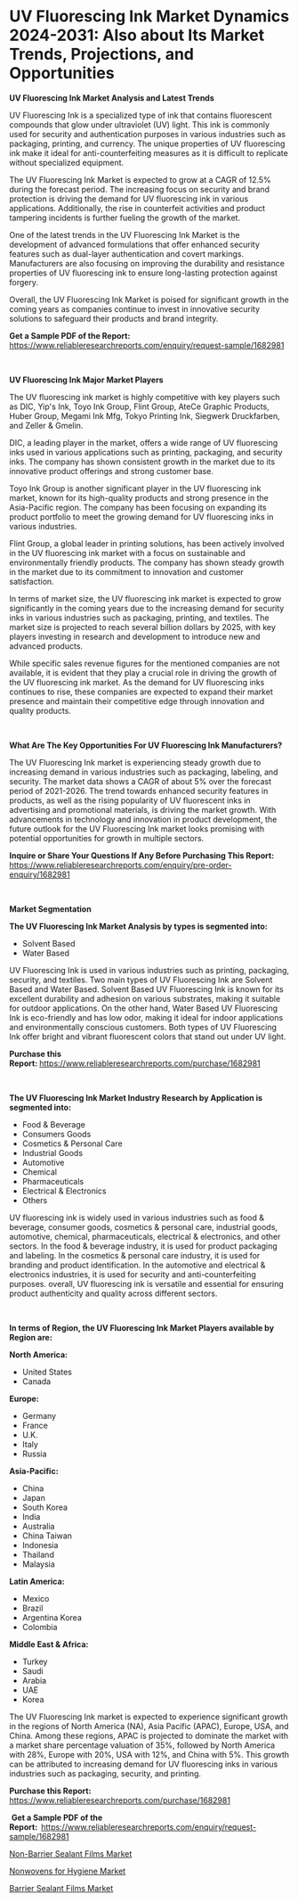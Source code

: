 <p><h1>UV Fluorescing Ink Market Dynamics 2024-2031: Also about Its Market Trends, Projections, and Opportunities</h1></p><p><strong>UV Fluorescing Ink Market Analysis and Latest Trends</strong></p>
<p><p>UV Fluorescing Ink is a specialized type of ink that contains fluorescent compounds that glow under ultraviolet (UV) light. This ink is commonly used for security and authentication purposes in various industries such as packaging, printing, and currency. The unique properties of UV fluorescing ink make it ideal for anti-counterfeiting measures as it is difficult to replicate without specialized equipment.</p><p>The UV Fluorescing Ink Market is expected to grow at a CAGR of 12.5% during the forecast period. The increasing focus on security and brand protection is driving the demand for UV fluorescing ink in various applications. Additionally, the rise in counterfeit activities and product tampering incidents is further fueling the growth of the market.</p><p>One of the latest trends in the UV Fluorescing Ink Market is the development of advanced formulations that offer enhanced security features such as dual-layer authentication and covert markings. Manufacturers are also focusing on improving the durability and resistance properties of UV fluorescing ink to ensure long-lasting protection against forgery.</p><p>Overall, the UV Fluorescing Ink Market is poised for significant growth in the coming years as companies continue to invest in innovative security solutions to safeguard their products and brand integrity.</p></p>
<p><strong>Get a Sample PDF of the Report:&nbsp;</strong> <a href="https://www.reliableresearchreports.com/enquiry/request-sample/1682981">https://www.reliableresearchreports.com/enquiry/request-sample/1682981</a></p>
<p>&nbsp;</p>
<p><strong>UV Fluorescing Ink Major Market Players</strong></p>
<p><p>The UV fluorescing ink market is highly competitive with key players such as DIC, Yip's Ink, Toyo Ink Group, Flint Group, AteCe Graphic Products, Huber Group, Megami Ink Mfg, Tokyo Printing Ink, Siegwerk Druckfarben, and Zeller & Gmelin.</p><p>DIC, a leading player in the market, offers a wide range of UV fluorescing inks used in various applications such as printing, packaging, and security inks. The company has shown consistent growth in the market due to its innovative product offerings and strong customer base.</p><p>Toyo Ink Group is another significant player in the UV fluorescing ink market, known for its high-quality products and strong presence in the Asia-Pacific region. The company has been focusing on expanding its product portfolio to meet the growing demand for UV fluorescing inks in various industries.</p><p>Flint Group, a global leader in printing solutions, has been actively involved in the UV fluorescing ink market with a focus on sustainable and environmentally friendly products. The company has shown steady growth in the market due to its commitment to innovation and customer satisfaction.</p><p>In terms of market size, the UV fluorescing ink market is expected to grow significantly in the coming years due to the increasing demand for security inks in various industries such as packaging, printing, and textiles. The market size is projected to reach several billion dollars by 2025, with key players investing in research and development to introduce new and advanced products.</p><p>While specific sales revenue figures for the mentioned companies are not available, it is evident that they play a crucial role in driving the growth of the UV fluorescing ink market. As the demand for UV fluorescing inks continues to rise, these companies are expected to expand their market presence and maintain their competitive edge through innovation and quality products.</p></p>
<p>&nbsp;</p>
<p><strong>What Are The Key Opportunities For UV Fluorescing Ink Manufacturers?</strong></p>
<p><p>The UV Fluorescing Ink market is experiencing steady growth due to increasing demand in various industries such as packaging, labeling, and security. The market data shows a CAGR of about 5% over the forecast period of 2021-2026. The trend towards enhanced security features in products, as well as the rising popularity of UV fluorescent inks in advertising and promotional materials, is driving the market growth. With advancements in technology and innovation in product development, the future outlook for the UV Fluorescing Ink market looks promising with potential opportunities for growth in multiple sectors.</p></p>
<p><strong>Inquire or Share Your Questions If Any Before Purchasing This Report:</strong> <a href="https://www.reliableresearchreports.com/enquiry/pre-order-enquiry/1682981">https://www.reliableresearchreports.com/enquiry/pre-order-enquiry/1682981</a></p>
<p>&nbsp;</p>
<p><strong>Market Segmentation</strong></p>
<p><strong>The UV Fluorescing Ink Market Analysis by types is segmented into:</strong></p>
<p><ul><li>Solvent Based</li><li>Water Based</li></ul></p>
<p><p>UV Fluorescing Ink is used in various industries such as printing, packaging, security, and textiles. Two main types of UV Fluorescing Ink are Solvent Based and Water Based. Solvent Based UV Fluorescing Ink is known for its excellent durability and adhesion on various substrates, making it suitable for outdoor applications. On the other hand, Water Based UV Fluorescing Ink is eco-friendly and has low odor, making it ideal for indoor applications and environmentally conscious customers. Both types of UV Fluorescing Ink offer bright and vibrant fluorescent colors that stand out under UV light.</p></p>
<p><strong>Purchase this Report:&nbsp;</strong><a href="https://www.reliableresearchreports.com/purchase/1682981">https://www.reliableresearchreports.com/purchase/1682981</a></p>
<p>&nbsp;</p>
<p><strong>The UV Fluorescing Ink Market Industry Research by Application is segmented into:</strong></p>
<p><ul><li>Food & Beverage</li><li>Consumers Goods</li><li>Cosmetics & Personal Care</li><li>Industrial Goods</li><li>Automotive</li><li>Chemical</li><li>Pharmaceuticals</li><li>Electrical & Electronics</li><li>Others</li></ul></p>
<p><p>UV fluorescing ink is widely used in various industries such as food & beverage, consumer goods, cosmetics & personal care, industrial goods, automotive, chemical, pharmaceuticals, electrical & electronics, and other sectors. In the food & beverage industry, it is used for product packaging and labeling. In the cosmetics & personal care industry, it is used for branding and product identification. In the automotive and electrical & electronics industries, it is used for security and anti-counterfeiting purposes. overall, UV fluorescing ink is versatile and essential for ensuring product authenticity and quality across different sectors.</p></p>
<p>&nbsp;</p>
<p><strong>In terms of Region, the UV Fluorescing Ink Market Players available by Region are:</strong></p>
<p>
    <p> <strong> North America: </strong>
        <ul>
            <li>United States</li>
            <li>Canada</li>
        </ul>
        </p> 
    <p> <strong> Europe: </strong>
        <ul>
            <li>Germany</li>
            <li>France</li>
            <li>U.K.</li>
            <li>Italy</li>
            <li>Russia</li>
        </ul>
        </p> 
    <p> <strong> Asia-Pacific: </strong>
        <ul>
            <li>China</li>
            <li>Japan</li>
            <li>South Korea</li>
            <li>India</li>
            <li>Australia</li>
            <li>China Taiwan</li>
            <li>Indonesia</li>
            <li>Thailand</li>
            <li>Malaysia</li>
        </ul>
        </p> 
    <p> <strong> Latin America: </strong>
        <ul>
            <li>Mexico</li>
            <li>Brazil</li>
            <li>Argentina Korea</li>
            <li>Colombia</li>
        </ul>
        </p> 
    <p> <strong> Middle East & Africa: </strong>
        <ul>
            <li>Turkey</li>
            <li>Saudi</li>
            <li>Arabia</li>
            <li>UAE</li>
            <li>Korea</li>
        </ul>
    </p>
    </p>
<p><p>The UV Fluorescing Ink market is expected to experience significant growth in the regions of North America (NA), Asia Pacific (APAC), Europe, USA, and China. Among these regions, APAC is projected to dominate the market with a market share percentage valuation of 35%, followed by North America with 28%, Europe with 20%, USA with 12%, and China with 5%. This growth can be attributed to increasing demand for UV fluorescing inks in various industries such as packaging, security, and printing.</p></p>
<p><strong>Purchase this Report: </strong><a href="https://www.reliableresearchreports.com/purchase/1682981">https://www.reliableresearchreports.com/purchase/1682981</a></p>
<p>&nbsp;<strong>Get a Sample PDF of the Report:&nbsp;&nbsp;</strong><a href="https://www.reliableresearchreports.com/enquiry/request-sample/1682981">https://www.reliableresearchreports.com/enquiry/request-sample/1682981</a></p>
<p><strong></strong></p>
<p><p><a href="https://github.com/NorbertYates/Market-Research-Report-List-3/blob/main/non-barrier-sealant-films-market.md">Non-Barrier Sealant Films Market</a></p><p><a href="https://github.com/seekum/Market-Research-Report-List-1/blob/main/nonwovens-for-hygiene-market.md">Nonwovens for Hygiene Market</a></p><p><a href="https://github.com/nancykennedykellievqfqt2/Market-Research-Report-List-1/blob/main/barrier-sealant-films-market.md">Barrier Sealant Films Market</a></p></p>